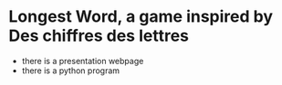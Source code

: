 # Longest Word, a game inspired by Des chiffres des lettres

- there is a presentation webpage
- there is a python program
